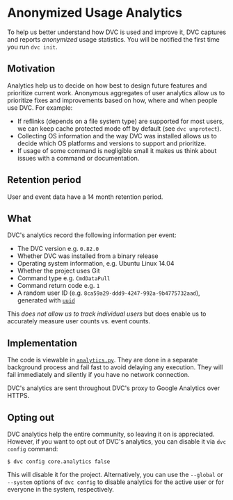 # Anonymized Usage Analytics

To help us better understand how DVC is used and improve it, DVC captures and
reports _anonymized_ usage statistics. You will be notified the first time you
run `dvc init`.

## Motivation

Analytics help us to decide on how best to design future features and prioritize
current work. Anonymous aggregates of user analytics allow us to prioritize
fixes and improvements based on how, where and when people use DVC. For example:

- If reflinks (depends on a file system type) are supported for most users, we
  can keep cache protected mode off by default (see `dvc unprotect`).
- Collecting OS information and the way DVC was installed allows us to decide
  which OS platforms and versions to support and prioritize.
- If usage of some command is negligible small it makes us think about issues
  with a command or documentation.

## Retention period

User and event data have a 14 month retention period.

## What

DVC's analytics record the following information per event:

- The DVC version e.g. `0.82.0`
- Whether DVC was installed from a binary release
- Operating system information, e.g. Ubuntu Linux 14.04
- Whether the project uses Git
- Command type e.g. `CmdDataPull`
- Command return code e.g. `1`
- A random user ID (e.g. `8ca59a29-ddd9-4247-992a-9b4775732aad`), generated with
  [`uuid`](https://docs.python.org/3/library/uuid.html)

This _does not allow us to track individual users_ but does enable us to
accurately measure user counts vs. event counts.

## Implementation

The code is viewable in
[`analytics.py`](https://github.com/iterative/dvc/blob/master/dvc/analytics.py).
They are done in a separate background process and fail fast to avoid delaying
any execution. They will fail immediately and silently if you have no network
connection.

DVC's analytics are sent throughout DVC's proxy to Google Analytics over HTTPS.

## Opting out

DVC analytics help the entire community, so leaving it on is appreciated.
However, if you want to opt out of DVC's analytics, you can disable it via
`dvc config` command:

```dvc
$ dvc config core.analytics false
```

This will disable it for the <abbr>project</abbr>. Alternatively, you can use
the `--global` or `--system` options of `dvc config` to disable analytics for
the active user or for everyone in the system, respectively.
